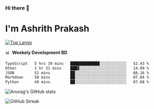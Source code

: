 ### Hi there 👋
# I'm Ashrith Prakash

[![Top Langs](https://github-readme-stats.vercel.app/api/top-langs/?username=xxcheckmatexx&count_private=true&include_all_commits=true&show_icons=true&line_height=20&title_color=FFFFFF&icon_color=FFFFFF&text_color=FFFFFF&bg_color=0D1117&langs_count=8)](https://github.com/anuraghazra/github-readme-stats)

📊 &nbsp;**Weekely Development BD**

<!--START_SECTION:waka-->

```txt
TypeScript   5 hrs 39 mins   █████████████░░░░░░░░░░░░   52.43 %
Other        1 hr 31 mins    ███▓░░░░░░░░░░░░░░░░░░░░░   14.09 %
JSON         52 mins         ██░░░░░░░░░░░░░░░░░░░░░░░   08.16 %
Markdown     50 mins         ██░░░░░░░░░░░░░░░░░░░░░░░   07.84 %
Python       49 mins         ██░░░░░░░░░░░░░░░░░░░░░░░   07.68 %
```

<!--END_SECTION:waka-->

![Anurag's GitHub stats](https://github-readme-stats.vercel.app/api?username=xxcheckmatexx&count_private=true&show_icons=true&theme=merko)  

![GitHub Streak](http://github-readme-streak-stats.herokuapp.com?user=xxcheckmatexx&theme=merko&hide_border=true&date_format=M%20j%5B%2C%20Y%5D&fire=DD0E0B)
<br/>
